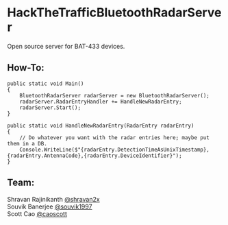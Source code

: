 # HackTheTrafficBluetoothRadarServer
Open source server for BAT-433 devices.

## How-To:
```
public static void Main()
{
    BluetoothRadarServer radarServer = new BluetoothRadarServer();
    radarServer.RadarEntryHandler += HandleNewRadarEntry;
    radarServer.Start();
}

public static void HandleNewRadarEntry(RadarEntry radarEntry)
{
    // Do whatever you want with the radar entries here; maybe put them in a DB.
    Console.WriteLine($"{radarEntry.DetectionTimeAsUnixTimestamp},{radarEntry.AntennaCode},{radarEntry.DeviceIdentifier}");
}
```

## Team:
Shravan Rajinikanth [@shravan2x](https://github.com/shravan2x)<br>
Souvik Banerjee [@souvik1997](https://github.com/souvik1997)<br>
Scott Cao [@caoscott](https://github.com/caoscott)
